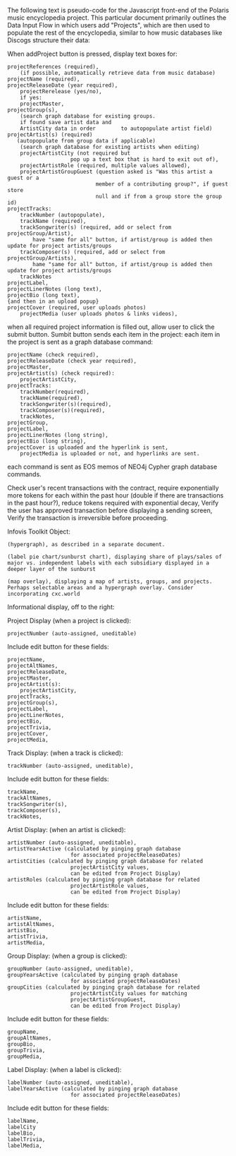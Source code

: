 The following text is pseudo-code for the Javascript front-end of the Polaris music encyclopedia project. This particular document primarily outlines the Data Input Flow in which users add "Projects", which are then used to populate the rest of the encyclopedia, similar to how music databases like Discogs structure their data:

When addProject button is pressed,
display text boxes for:
```
projectReferences (required),
    (if possible, automatically retrieve data from music database)
projectName (required),
projectReleaseDate (year required),
    projectRerelease (yes/no),
    if yes:
    projectMaster,
projectGroup(s),
    (search graph database for existing groups.
    if found save artist data and
    ArtistCity data in order        to autopopulate artist field)
projectArtist(s) (required)
   (autopopulate from group data if applicable)
    (search graph database for existing artists when editing)
    projectArtistCity (not required but
                    pop up a text box that is hard to exit out of),
    projectArtistRole (required, multiple values allowed),
    projectArtistGroupGuest (question asked is "Was this artist a guest or a
                            member of a contributing group?", if guest store
                            null and if from a group store the group id)
projectTracks:
    trackNumber (autopopulate),
    trackName (required),
    trackSongwriter(s) (required, add or select from projectGroup/Artist),
        have "same for all" button, if artist/group is added then update for project artists/groups
    trackComposer(s) (required, add or select from projectGroup/Artists),
        hame "same for all" button, if artist/group is added then update for project artists/groups
    trackNotes
projectLabel,
projectLinerNotes (long text),
projectBio (long text),
{and then in an upload popup}
projectCover (required, user uploads photos)
    projectMedia (user uploads photos & links videos),
```



when all required project information is filled out,
allow user to click the submit button.
Sumbit button sends each item in the project:
each item in the project is sent as a graph database command:
```
projectName (check required),
projectReleaseDate (check year required),
projectMaster,
projectArtist(s) (check required):
    projectArtistCity,
projectTracks:
    trackNumber(required),
    trackName(required),
    trackSongwriter(s)(required),
    trackComposer(s)(required),
    trackNotes,
projectGroup,
projectLabel,
projectLinerNotes (long string),
projectBio (long string),
projectCover is uploaded and the hyperlink is sent,
    projectMedia is uploaded or not, and hyperlinks are sent.
```

each command is sent as EOS memos of NEO4j Cypher graph database commands.

Check user's recent transactions with the contract,
    require exponentially more tokens for each within the past hour
        (double if there are transactions in the past hour?),
    reduce tokens required with exponential decay,
Verify the user has approved transaction before displaying a sending screen,
Verify the transaction is irreversible before proceeding.



Infovis Toolkit Object:

```
(hypergraph), as described in a separate document. 
```

```
(label pie chart/sunburst chart), displaying share of plays/sales of major vs. independent labels with each subsidiary displayed in a deeper layer of the sunburst
```

```
(map overlay), displaying a map of artists, groups, and projects. Perhaps selectable areas and a hypergraph overlay. Consider incorporating cxc.world
```



Informational display, off to the right:


Project Display (when a project is clicked):

```
projectNumber (auto-assigned, uneditable)
```

Include edit button for these fields:
```
projectName,
projectAltNames,
projectReleaseDate,
projectMaster,
projectArtist(s):
    projectArtistCity,
projectTracks,
projectGroup(s),
projectLabel,
projectLinerNotes,
projectBio,
projectTrivia,
projectCover,
projectMedia,
```

Track Display: (when a track is clicked):

```
trackNumber (auto-assigned, uneditable),
```

Include edit button for these fields:
```
trackName,
trackAltNames,
trackSongwriter(s),
trackComposer(s),
trackNotes,
```

Artist Display: (when an artist is clicked):

```
artistNumber (auto-assigned, uneditable),
artistYearsActive (calculated by pinging graph database
                    for associated projectReleaseDates)
artistCities (calculated by pinging graph database for related
                    projectArtistCity values,
                    can be edited from Project Display)
artistRoles (calculated by pinging graph database for related
                    projectArtistRole values,
                    can be edited from Project Display)
```
Include edit button for these fields:
```
artistName,
artistAltNames,
artistBio,
artistTrivia,
artistMedia,
```


Group Display: (when a group is clicked):

```
groupNumber (auto-assigned, uneditable),
groupYearsActive (calculated by pinging graph database
                    for associated projectReleaseDates)
groupCities (calculated by pinging graph database for related
                    projectArtistCity values for matching
                    projectArtistGroupGuest,
                    can be edited from Project Display)
```
Include edit button for these fields:
```
groupName,
groupAltNames,
groupBio,
groupTrivia,
groupMedia,
```


Label Display: (when a label is clicked):


```
labelNumber (auto-assigned, uneditable),
labelYearsActive (calculated by pinging graph database
                    for associated projectReleaseDates)
```

Include edit button for these fields:
```
labelName,
labelCity
labelBio,
labelTrivia,
labelMedia,
```

